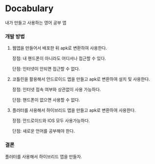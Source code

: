 # Docabulary

내가 만들고 사용하는 영어 공부 앱

### 개발 방법
1. 웹앱을 만들어서 배포한 뒤 apk로 변환하여 사용한다.

    장점: 내 핸드폰이 아니라도 어디서나 접근할 수 있다.
    
    단점: 인터넷이 안되면 접근할 수 없다.

2. 코틀린을 활용해서 안드로이드 앱을 만들고 apk로 변환하여 설치 및 사용한다.

    장점: 인터넷 접속 여부와 상관없이 사용 가능하다.

    단점: 핸드폰이 없으면 사용할 수 없다.

3. 플러터를 사용해서 하이브리드 앱을 만들고 apk로 변환하여 사용한다.

    장점: 안드로이드와 IOS 모두 사용가능하다.

    단점: 새로운 언어를 공부해야 한다.


### 결론
플러터를 사용해서 하이브리드 앱을 만들자.

